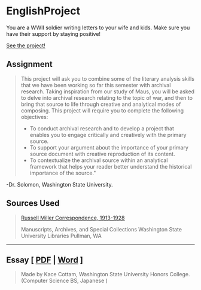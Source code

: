 # EnglishProject
You are a WWII soldier writing letters to your wife and kids. Make sure you have their support by staying positive!

[See the project!](www.KaceCottam.github.io/EnglishProject)

## Assignment
> This project will ask you to combine some of the literary analysis skills that we have been working so far this semester with archival research. Taking inspiration from our study of Maus, you will be asked to delve into archival research relating to the topic of war, and then to bring that source to life through creative and analytical modes of composing. This project will require you to complete the following objectives:
> - To conduct archival research and to develop a project that enables you to engage critically and creatively with the primary source.  
> - To support your argument about the importance of  your primary source document with creative reproduction of  its content.  
> - To contextualize the archival source within an analytical framework that helps your reader better understand the historical importance of the source." 

-Dr. Solomon, Washington State University.

## Sources Used
> [Russell Miller Correspondence, 1913-1928](http://ntserver1.wsulibs.wsu.edu/masc/finders/cg675.htm)
> 
> Manuscripts, Archives, and Special Collections Washington State University Libraries Pullman, WA
---
## Essay \[ [PDF]() | [Word]() ]
> Made by
> Kace Cottam, Washington State University Honors College.
> (Computer Science BS, Japanese )
